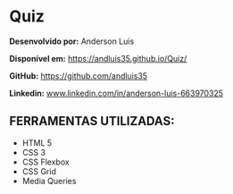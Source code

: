 # Quiz

**Desenvolvido por:** Anderson Luis

**Disponível em:** https://andluis35.github.io/Quiz/

**GitHub:** https://github.com/andluis35

**Linkedin:** www.linkedin.com/in/anderson-luis-663970325

## FERRAMENTAS UTILIZADAS:
* HTML 5
* CSS 3
* CSS Flexbox
* CSS Grid
* Media Queries
